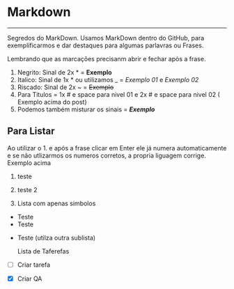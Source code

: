 # Markdown #
___
Segredos do MarkDown.
Usamos MarkDown  dentro do GitHub, para exemplificarmos e dar destaques para algumas parlavras ou Frases. 

Lembrando que as marcações precisanm abrir e fechar apòs a frase. 

1. Negrito: Sinal de 2x * = **Exemplo**
2. Italico: Sinal de 1x * ou utilizamos _  = *Exemplo 01*  e _Exemplo 02_
5. Riscado: Sinal de 2x ~ = ~~Exemplo~~
6. Para Titulos = 1x # e space para nivel 01 e 2x # e space para nivel 02 ( Exemplo acima do post)
70. Podemos também misturar os sinais = __*Exemplo*__

## Para Listar 

Ao utilizar o 1. e após a frase clicar em Enter ele já numera automaticamente e se não utlizarmos os numeros corretos, a propria liguagem corrige. Exemplo acima

1. teste
2. teste 2

3. Lista com apenas simbolos
* Teste
* Teste
- Teste (utilza outra sublista)

  Lista de Taferefas
- [ ] Criar tarefa
- [x] Criar QA
      
